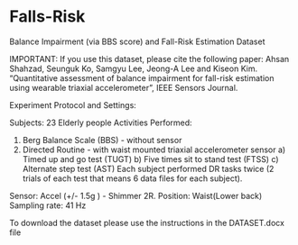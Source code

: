 # Falls-Risk
Balance Impairment (via BBS score) and Fall-Risk Estimation Dataset

IMPORTANT: If you use this dataset, please cite the following paper: 
Ahsan Shahzad, Seunguk Ko, Samgyu Lee, Jeong-A Lee and Kiseon Kim. “Quantitative assessment of balance impairment for fall-risk estimation using wearable triaxial accelerometer”, IEEE Sensors Journal. 

Experiment Protocol and Settings:

Subjects: 23 Elderly people 
Activities Performed: 
  1) Berg Balance Scale (BBS)  - without sensor
  2) Directed Routine - with waist mounted triaxial accelerometer sensor
       a) Timed up and go test (TUGT)
       b) Five times sit to stand test (FTSS)
       c) Alternate step test (AST)
Each subject performed DR tasks twice (2 trials of each test that means 6 data files for each subject). 

Sensor: Accel (+/- 1.5g ) - Shimmer 2R.
Position: Waist(Lower back)
Sampling rate: 41 Hz 



To download the dataset please use the instructions in the DATASET.docx file
